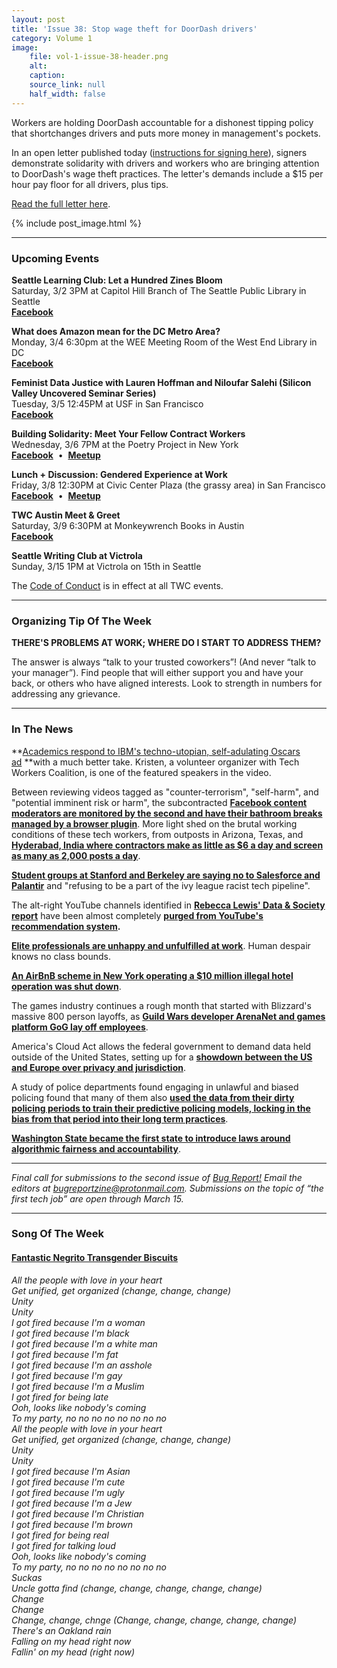 ```yaml
---
layout: post
title: 'Issue 38: Stop wage theft for DoorDash drivers'
category: Volume 1
image:
    file: vol-1-issue-38-header.png
    alt: 
    caption: 
    source_link: null
    half_width: false
---
```


<!-- Content imported from: https://mailchi.mp/e574e1f128a1/tech-workers-coalition-update-1333149?e=dbff030191 -->

Workers are holding DoorDash accountable for a dishonest tipping policy that shortchanges drivers and puts more money in management's pockets.

In an open letter published today ([instructions for signing here](https://medium.com/@anna.geiduschek/an-open-letter-from-tech-workers-to-doordash-dc387fdef0fe)), signers demonstrate solidarity with drivers and workers who are bringing attention to DoorDash's wage theft practices. The letter's demands&nbsp;include a $15 per hour pay floor for all drivers, plus tips.  

<!--excerpt-->

[Read the full letter here](https://medium.com/@anna.geiduschek/an-open-letter-from-tech-workers-to-doordash-dc387fdef0fe).&nbsp;

{% include post_image.html %}

***

###  Upcoming Events

 **Seattle Learning Club: Let a Hundred Zines Bloom**  
Saturday, 3/2 3PM at Capitol Hill Branch of The Seattle Public Library&nbsp;in Seattle  
[**Facebook**](https://www.facebook.com/events/380448649181217/)  
  
**What does Amazon mean for the DC Metro Area?**  
Monday, 3/4 6:30pm at the WEE Meeting Room of the West End Library in DC  
**[Facebook](https://www.facebook.com/events/276225486381423/)**  
  
**Feminist Data Justice with Lauren Hoffman and Niloufar Salehi (Silicon Valley Uncovered Seminar Series)&nbsp;**  
Tuesday, 3/5 12:45PM at USF in San Francisco  
[**Facebook**](https://www.facebook.com/events/379347799526488/)

**Building Solidarity: Meet Your Fellow Contract Workers**  
Wednesday, 3/6 7PM at the Poetry Project in New York  
[**Facebook**](https://t.co/mGB4oid3A1)&nbsp; •&nbsp; [**Meetup**](https://t.co/ZTIPdrFLhi)

**Lunch + Discussion: Gendered Experience at Work**  
Friday, 3/8 12:30PM at Civic Center Plaza (the grassy area) in San Francisco  
**[Facebook](https://www.facebook.com/events/365771140940506/)**&nbsp; •&nbsp; [**Meetup**](https://meetu.ps/e/GsSzW/3SQcb/f)

**TWC Austin Meet & Greet**  
Saturday, 3/9 6:30PM at Monkeywrench Books in Austin  
[**Facebook**](https://www.facebook.com/events/2011516612476148/)  
  
**Seattle Writing Club at Victrola&nbsp;**  
Sunday, 3/15 1PM at Victrola on 15th in Seattle

The [Code of Conduct](https://techworkerscoalition.org/community-guide/) is in effect at all TWC events.

***

###  Organizing Tip Of The Week

**THERE'S PROBLEMS AT WORK; WHERE DO I START TO ADDRESS THEM?**  
  
The answer is always “talk to your trusted coworkers”! (And never “talk to your manager”). Find people that will either support you and have your back, or others who have&nbsp;aligned interests. Look to strength in numbers for addressing any grievance.

***

###  In The News

**[Academics respond to IBM's techno-utopian, self-adulating Oscars ad](https://slate.com/technology/2019/03/joy-buolamwini-dear-tech-companies-ibm-oscars-ad.html)&nbsp;**with a much better take. Kristen, a volunteer organizer with Tech Workers Coalition, is one of the featured speakers in the video.

Between reviewing videos tagged as "counter-terrorism", "self-harm", and "potential imminent risk or harm", the subcontracted [**Facebook content moderators are monitored by the second and have their bathroom breaks managed by a browser plugin**](https://www.theverge.com/2019/2/25/18229714/cognizant-facebook-content-moderator-interviews-trauma-working-conditions-arizona). More light shed on the brutal working conditions of these tech workers, from outposts in Arizona, Texas, and [**Hyderabad, India where contractors make as little as $6 a day and screen as many as 2,000 posts a day**](https://www.reuters.com/article/us-facebook-content-india-feature-idUSKCN1QH15I).&nbsp;&nbsp;  
  
[**Student groups at Stanford and Berkeley are saying no to Salesforce and Palantir**](https://www.buzzfeednews.com/article/carolineodonovan/student-groups-protest-salesforce-palantir-ice-campus) and "refusing to be a part of the ivy league racist tech pipeline".  
  
The alt-right YouTube channels identified in **[Rebecca Lewis' Data & Society report](https://datasociety.net/wp-content/uploads/2018/09/DS_Alternative_Influence.pdf)** have been almost completely **[purged from YouTube's recommendation system](https://digitalsocialcontract.net/youtube-stops-recommending-alt-right-videos-6523ed6af60f).&nbsp;**  
  
[**Elite professionals are unhappy and unfulfilled at work**](https://www.nytimes.com/interactive/2019/02/21/magazine/elite-professionals-jobs-happiness.html). Human despair knows no class bounds.&nbsp;  
  
[**An AirBnB scheme in New York operating a $10 million illegal hotel operation was shut down**](https://www.nytimes.com/2019/02/23/nyregion/airbnb-nyc-law.html).  
  
The games industry continues a rough month that started with Blizzard's massive 800 person layoffs, as [**Guild Wars developer ArenaNet and games platform GoG lay off employees**](https://kotaku.com/facing-financial-pressures-gog-quietly-lays-off-at-lea-1832879826/amp).  
  
America's Cloud Act allows the federal government to demand data held outside of the United States, setting up for a [**showdown between the US and Europe over privacy and jurisdiction**](https://www.bloomberg.com/news/articles/2019-02-24/huawei-frightens-europe-s-data-protectors-america-does-too).  
  
A study of police departments found engaging in unlawful and biased policing found that many of them also [**used the data from their dirty policing periods to train their predictive policing models, locking in the bias from that period into their long term practices**](https://www.muckrock.com/news/archives/2019/feb/19/algorithms-ai-now-predictive-policing-paper/).  
  
[**Washington State became the first state to introduce laws around algorithmic fairness and accountability**](https://www.fastcompany.com/90302465/washington-introduces-landmark-algorithmic-accountability-laws).

***


_Final call for submissions to the second issue of [Bug Report!](https://archive.org/details/BugReportIssue1)&nbsp;Email the editors at bugreportzine@protonmail.com. Submissions on the topic of “the first tech job”&nbsp;are open&nbsp;through March 15._

***

###  Song Of The Week

#### [Fantastic Negrito Transgender Biscuits](https://youtu.be/OXl-FH9Jj28)

_All the people with love in your heart_  
_Get unified, get organized (change, change, change)_  
_Unity_  
_Unity_  
_I got fired because I'm a woman_  
_I got fired because I'm black_  
_I got fired because I'm a white man_  
_I got fired because I'm fat_  
_I got fired because I'm an asshole_  
_I got fired because I'm gay_  
_I got fired because I'm a Muslim_  
_I got fired for being late_  
_Ooh, looks like nobody's coming_  
_To my party, no no no no no no no no_  
_All the people with love in your heart_  
_Get unified, get organized (change, change, change)_  
_Unity_  
_Unity_  
_I got fired because I'm Asian_  
_I got fired because I'm cute_  
_I got fired because I'm ugly_  
_I got fired because I'm a Jew_  
_I got fired because I'm Christian_  
_I got fired because I'm brown_  
_I got fired for being real_  
_I got fired for talking loud_  
_Ooh, looks like nobody's coming_  
_To my party, no no no no no no no no_  
_Suckas_  
_Uncle gotta find (change, change, change, change, change)_  
_Change_  
_Change_  
_Change, change, chnge (Change, change, change, change, change)_  
_There's an Oakland rain_  
_Falling on my head right now_  
_Fallin' on my head (right now)_  
